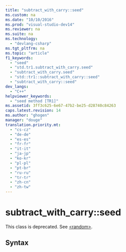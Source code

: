 ```yaml
---
title: "subtract_with_carry::seed"
ms.custom: na
ms.date: "10/10/2016"
ms.prod: "visual-studio-dev14"
ms.reviewer: na
ms.suite: na
ms.technology: 
  - "devlang-csharp"
ms.tgt_pltfrm: na
ms.topic: "article"
f1_keywords: 
  - "seed"
  - "std.tr1.subtract_with_carry.seed"
  - "subtract_with_carry.seed"
  - "std::tr1::subtract_with_carry::seed"
  - "subtract_with_carry::seed"
dev_langs: 
  - "C++"
helpviewer_keywords: 
  - "seed method [TR1]"
ms.assetid: 3ff3c625-6e67-47b2-be25-d28740c84263
caps.latest.revision: 14
ms.author: "ghogen"
manager: "douge"
translation.priority.mt: 
  - "cs-cz"
  - "de-de"
  - "es-es"
  - "fr-fr"
  - "it-it"
  - "ja-jp"
  - "ko-kr"
  - "pl-pl"
  - "pt-br"
  - "ru-ru"
  - "tr-tr"
  - "zh-cn"
  - "zh-tw"
---
```

# subtract_with_carry::seed
This class is deprecated. See [\<random>](../Topic/%3Crandom%3E.md).  
  
## Syntax